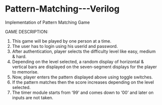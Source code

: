 # Pattern-Matching---Verilog

Implementation of Pattern Matching Game

GAME DESCRIPTION:

1. This game will be played by one person at a time.
2. The user has to login using his userid and password.
3. After authentication, player selects the difficulty level like easy, medium & hard.
4. Depending on the level selected, a random display of horizontal & vertical bars are displayed on the seven-segment displays for the player to memorise.
5. Now, player enters the pattern displayed above using toggle switches.
6. If the pattern matches then the score increases depending on the level selected.
7. The timer module starts from ‘99’ and comes down to ‘00’ and later on inputs are not taken. 
